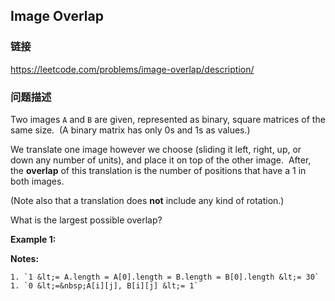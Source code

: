 ## Image Overlap  
### 链接  
https://leetcode.com/problems/image-overlap/description/  
### 问题描述
Two images `A` and `B` are given, represented as&nbsp;binary, square matrices of the same size.&nbsp; (A binary matrix has only 0s and 1s as values.)

We translate one image however we choose (sliding it left, right, up, or down any number of units), and place it on top of the other image.&nbsp; After, the **overlap** of this translation is the number of positions that have a 1 in both images.

(Note also that a translation does **not** include any kind of rotation.)

What is the largest possible overlap?

**Example 1:**

**Notes:**&nbsp;

	1. `1 &lt;= A.length = A[0].length = B.length = B[0].length &lt;= 30`
	1. `0 &lt;=&nbsp;A[i][j], B[i][j] &lt;= 1`
